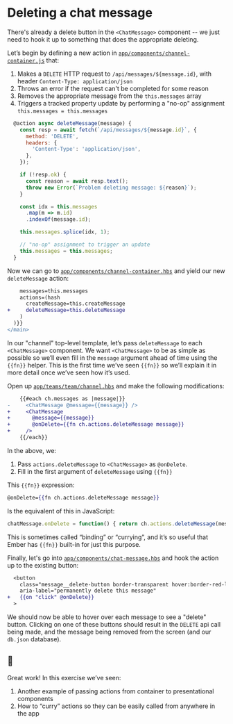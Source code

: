 # Deleting a chat message

There's already a delete button in the `<ChatMessage>` component -- we just need to hook it up to something that does the appropriate deleting.

Let’s begin by defining a new action in [`app/components/channel-container.js`](../app/components/channel-container.js) that:

1. Makes a `DELETE` HTTP request to `/api/messages/${message.id}`, with header `Content-Type: application/json`
2. Throws an error if the request can't be completed for some reason
3. Removes the appropriate message from the `this.messages` array
4. Triggers a tracked property update by performing a "no-op" assignment `this.messages = this.messages`

```js
  @action async deleteMessage(message) {
    const resp = await fetch(`/api/messages/${message.id}`, {
      method: 'DELETE',
      headers: {
        'Content-Type': 'application/json',
      },
    });

    if (!resp.ok) {
      const reason = await resp.text();
      throw new Error(`Problem deleting message: ${reason}`);
    }

    const idx = this.messages
      .map(m => m.id)
      .indexOf(message.id);

    this.messages.splice(idx, 1);

    // "no-op" assignment to trigger an update
    this.messages = this.messages;
  }

```

Now we can go to [`app/components/channel-container.hbs`](../app/components/channel-container.hbs) and yield our new `deleteMessage` action:

```diff
    messages=this.messages
    actions=(hash
      createMessage=this.createMessage
+     deleteMessage=this.deleteMessage
    )
  )}}
</main>

```

In our "channel" top-level template, let’s pass `deleteMessage` to each `<ChatMessage>` component. We want `<ChatMessage>` to be as simple as possible so we’ll even fill in the `message` argument ahead of time using the `{{fn}}` helper. This is the first time we’ve seen `{{fn}}` so we’ll explain it in more detail once we’ve seen how it’s used.

Open up [`app/teams/team/channel.hbs`](../app/teams/team/channel.hbs) and make the following modifications:

```diff
    {{#each ch.messages as |message|}}
-     <ChatMessage @message={{message}} />
+     <ChatMessage
+       @message={{message}}
+       @onDelete={{fn ch.actions.deleteMessage message}}
+     />
    {{/each}}
```

In the above, we: 

1. Pass `actions.deleteMessage` to `<ChatMessage>` as `@onDelete`.
2. Fill in the first argument of `deleteMessage` using `{{fn}}`

This `{{fn}}` expression:

```hbs
@onDelete={{fn ch.actions.deleteMessage message}}
```

Is the equivalent of this in JavaScript:

```js
chatMessage.onDelete = function() { return ch.actions.deleteMessage(message) }
```

This is sometimes called “binding” or “currying”, and it’s so useful that Ember has `{{fn}}` built-in for just this purpose.

Finally, let's go into [`app/components/chat-message.hbs`](../app/components/chat-message.hbs) and hook the action up to the existing button:

```diff
  <button
    class="message__delete-button border-transparent hover:border-red-light show-on-hover hover:bg-red-lightest border-1 rounded mb-1 pl-3 pr-2 py-1"
    aria-label="permanently delete this message"
+   {{on "click" @onDelete}}
  >
```

We should now be able to hover over each message to see a "delete" button. Clicking on one of these buttons should result in the `DELETE` api call being made, and the message being removed from the screen (and our `db.json` database).

## 🙌

Great work! In this exercise we’ve seen:

1. Another example of passing actions from container to presentational components
2. How to “curry” actions so they can be easily called from anywhere in the app